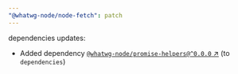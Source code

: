 ```yaml
---
"@whatwg-node/node-fetch": patch
---
```

dependencies updates:
  - Added dependency [`@whatwg-node/promise-helpers@^0.0.0` ↗︎](https://www.npmjs.com/package/@whatwg-node/promise-helpers/v/0.0.0) (to `dependencies`)
